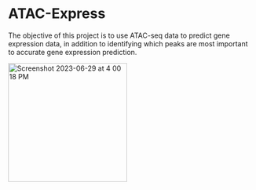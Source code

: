 # ATAC-Express
The objective of this project is to use ATAC-seq data to predict gene expression data, in addition to identifying which peaks are most important to accurate gene expression prediction.

 

<img width="242" alt="Screenshot 2023-06-29 at 4 00 18 PM" src="https://github.com/maggiebr0wn/ATAC-Express/blob/main/atac-express.jpg">
